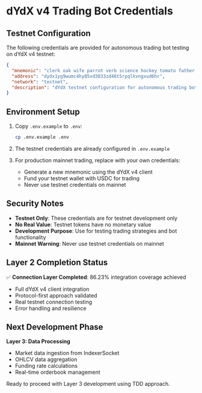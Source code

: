 # dYdX v4 Trading Bot Credentials

## Testnet Configuration

The following credentials are provided for autonomous trading bot testing on dYdX v4 testnet:

```json
{
  "mnemonic": "clerk oak wife parrot verb science hockey tomato father situate resource trade kangaroo protect social boil survey pulp mask soon wedding choice guilt rookie",
  "address": "dydx1yg9wumc4hy85vd3833zd46t5rpqlkvngxud6hr",
  "network": "testnet",
  "description": "dYdX testnet configuration for autonomous trading bot testing"
}
```

## Environment Setup

1. Copy `.env.example` to `.env`:
   ```bash
   cp .env.example .env
   ```

2. The testnet credentials are already configured in `.env.example`

3. For production mainnet trading, replace with your own credentials:
   - Generate a new mnemonic using the dYdX v4 client
   - Fund your testnet wallet with USDC for trading
   - Never use testnet credentials on mainnet

## Security Notes

- **Testnet Only**: These credentials are for testnet development only
- **No Real Value**: Testnet tokens have no monetary value
- **Development Purpose**: Use for testing trading strategies and bot functionality
- **Mainnet Warning**: Never use testnet credentials on mainnet

## Layer 2 Completion Status

✅ **Connection Layer Completed**: 86.23% integration coverage achieved
- Full dYdX v4 client integration
- Protocol-first approach validated
- Real testnet connection testing
- Error handling and resilience

## Next Development Phase

**Layer 3: Data Processing**
- Market data ingestion from IndexerSocket
- OHLCV data aggregation
- Funding rate calculations
- Real-time orderbook management

Ready to proceed with Layer 3 development using TDD approach.
